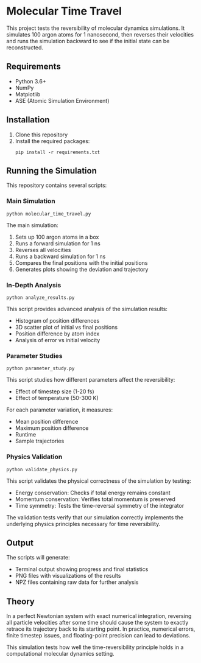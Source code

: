 # Molecular Time Travel

This project tests the reversibility of molecular dynamics simulations. It simulates 100 argon atoms for 1 nanosecond, then reverses their velocities and runs the simulation backward to see if the initial state can be reconstructed.

## Requirements

- Python 3.6+
- NumPy
- Matplotlib
- ASE (Atomic Simulation Environment)

## Installation

1. Clone this repository
2. Install the required packages:
   ```
   pip install -r requirements.txt
   ```

## Running the Simulation

This repository contains several scripts:

### Main Simulation

```
python molecular_time_travel.py
```

The main simulation:
1. Sets up 100 argon atoms in a box
2. Runs a forward simulation for 1 ns
3. Reverses all velocities
4. Runs a backward simulation for 1 ns
5. Compares the final positions with the initial positions
6. Generates plots showing the deviation and trajectory

### In-Depth Analysis

```
python analyze_results.py
```

This script provides advanced analysis of the simulation results:
- Histogram of position differences
- 3D scatter plot of initial vs final positions
- Position difference by atom index
- Analysis of error vs initial velocity

### Parameter Studies

```
python parameter_study.py
```

This script studies how different parameters affect the reversibility:
- Effect of timestep size (1-20 fs)
- Effect of temperature (50-300 K)

For each parameter variation, it measures:
- Mean position difference
- Maximum position difference
- Runtime
- Sample trajectories

### Physics Validation

```
python validate_physics.py
```

This script validates the physical correctness of the simulation by testing:
- Energy conservation: Checks if total energy remains constant
- Momentum conservation: Verifies total momentum is preserved
- Time symmetry: Tests the time-reversal symmetry of the integrator

The validation tests verify that our simulation correctly implements the underlying physics principles necessary for time reversibility.

## Output

The scripts will generate:
- Terminal output showing progress and final statistics
- PNG files with visualizations of the results
- NPZ files containing raw data for further analysis

## Theory

In a perfect Newtonian system with exact numerical integration, reversing all particle velocities after some time should cause the system to exactly retrace its trajectory back to its starting point. In practice, numerical errors, finite timestep issues, and floating-point precision can lead to deviations.

This simulation tests how well the time-reversibility principle holds in a computational molecular dynamics setting. 